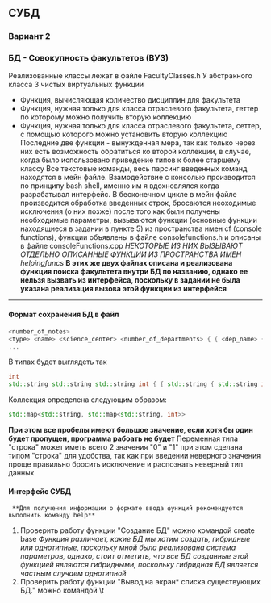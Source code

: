 ## СУБД
### Вариант 2
### БД - Совокупность факультетов (ВУЗ)
Реализованные классы лежат в файле FacultyClasses.h
У абстракного класса 3 чистых виртуальных функции
* Функция, вычисляющая количество дисциплин для факультета 
* Функция, нужная только для класса отраслевого факультета, геттер по которому можно получить вторую коллекцию
* Функция, нужная только для класса отраслевого факультета, сеттер, с помощью которого можно установить вторую коллекцию
Последние две функции - вынужденная мера, так как только через них есть возможность обратиться ко второй коллекции,
в случае, когда было использовано приведение типов к более старшему классу
Все текстовые команды, весь парсинг введенных команд находятся в мейн файле.
Взамодействие с консолью производится по принципу bash shell, именно им я вдохновлялся когда разрабатывал интерфейс.
В бесконечном цикле в мейн файле производится обработка введенных строк, бросаются неоходимые исключения (о них позже)
после того как были получены необходимые параметры, вызываются функции (основные функции находящиеся в задании в пункте 5)
из пространства имен cf (console functions), функции объявлены в файле consolefunctions.h и описаны в файле consoleFunctions.cpp
_НЕКОТОРЫЕ ИЗ НИХ ВЫЗЫВАЮТ ОТДЕЛЬНО ОПИСАННЫЕ ФУНКЦИИ ИЗ ПРОСТРАНСТВА ИМЕН helpingfuncs_
**В этих же двух файлах описана и реализована функция поиска факультета внутри БД по названию, однако ее нельзя вызвать из
интерфейса, поскольку в задании не была указана реализация вызова этой функции из интерфейся**
---
#### Формат сохранения БД в файл
```cpp
<number_of_notes>
<type> <name> <science_center> <number_of_departments> { { <dep_name> { <lessnom_name> <number_of_teacher> } } }
...
```
В типах будет выглядеть так
```cpp
int
std::string std::string std::string int { { std::string { std::string int } } }
```
Коллекция определена следующим образом:
```cpp
std::map<std::string, std::map<std::string, int>>
```
**При этом все пробелы имеют большое значение, если хотя бы один будет пропущен, программа рабоать не будет**
Переменная типа "строка" <type> может иметь всего 2 значения "0" и "1" при этом сделана типом "строка" для удобства,
так как при введении неверного значения проще правильно бросить исключение и распознать неверный тип данных
#### Интерфейс СУБД
     **Для получения информации о формате ввода функций рекомендуется выполнить команду help**
1. Проверить работу функции "Создание БД" можно командой
    create base
_Функция различает, какие БД мы хотим создать, гибридные или однотипные, поскольку мной была реализована система параметров,
однако, стоит отметить, что все БД созданные этой функцией являются гибридными, поскольку гибридная
БД является частным случаем однотипной_
2. Проверить работу функции "Вывод на экран* списка существующих БД." можно командой
\t


